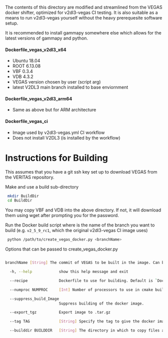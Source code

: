 The contents of this directory are modified and streamlined from the VEGAS docker shifter, optimized for v2dl3-vegas CI testing. It is also suitable as a means to run v2dl3-vegas yourself without the heavy prerequesite software setup.

It is recommended to install gammapy somewhere else which allows for the latest versions of gammapy and python.

#### Dockerfile_vegas_v2dl3_x64
- Ubuntu 18.04
- ROOT 6.13.08
- VBF 0.3.4
- VDB 4.3.2
- VEGAS version chosen by user (script arg)
- latest V2DL3 main branch installed to base enviornment

#### Dockerfile_vegas_v2dl3_arm64
- Same as above but for ARM architecture

#### Dockerfile_vegas_ci
- Image used by v2dl3-vegas.yml CI workflow
- Does not install V2DL3 (is installed by the workflow)

# Instructions for Building

This assumes that you have a git ssh key set up to download VEGAS from the VERITAS repository.

Make and use a build sub-directory
```Bash
 mkdir BuildDir
 cd BuildDir
```

You may copy VBF and VDB into the above directory. If not, it will download them using wget after prompting you for the password.

Run the Docker build script where <branchName> is the name of the branch you want to build (e.g. `v2_5_9_rc1`, which the original v2dl3-vegas CI image uses)
```Bash
 python /path/to/create_vegas_docker.py <branchName>
```
Options that can be passed to create_vegas_docker.py
```Bash

branchName [String] The commit of VEGAS to be built in the image. Can be specified by tag (preferred), branch, or hash.

  -h, --help            show this help message and exit

  --recipe              Dockerfile to use for building. Default is `Dockerfile_vegas_v2dl3_x64`

  --numproc NUMPROC     [Int] Number of processors to use in cmake build

  --suppress_build_Image
                        Suppress building of the docker image.

  --export_tgz          Export image to .tar.gz

  --tag TAG             [String] Specify the tag to give the docker image.  If not specified, the commit name will be used

  --builddir BUILDDIR   [String] The directory in which to copy files and build image  (default is current directory)
```

